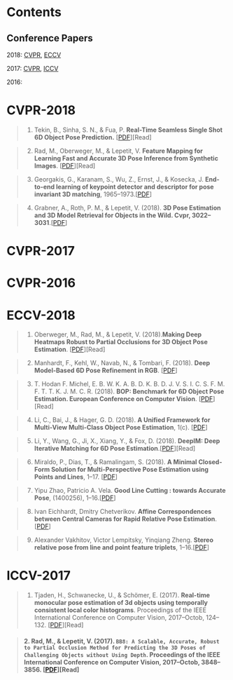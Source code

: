 # Contents
	
## Conference Papers
	
2018: [CVPR](https://github.com/DC1991/Visual-Sense-Understanding/blob/master/Pose%20Estimation/object%20pose/Resource.md#cvpr-2018),
[ECCV](https://github.com/DC1991/Visual-Sense-Understanding/blob/master/Pose%20Estimation/object%20pose/Resource.md#eccv-2018)
	
2017: [CVPR](https://github.com/DC1991/Visual-Sense-Understanding/blob/master/Pose%20Estimation/object%20pose/Resource.md#cvpr-2017), [ICCV](https://github.com/DC1991/Visual-Sense-Understanding/blob/master/Pose%20Estimation/object%20pose/Resource.md#iccv-2017)
	
2016: 
	
	
	
	
	
	
	
	
	
# CVPR-2018
>1. Tekin, B., Sinha, S. N., & Fua, P. **Real-Time Seamless Single Shot 6D Object Pose Prediction.** [[PDF](http://openaccess.thecvf.com/content_cvpr_2018/papers/Tekin_Real-Time_Seamless_Single_CVPR_2018_paper.pdf)][Read]

>2. Rad, M., Oberweger, M., & Lepetit, V. **Feature Mapping for Learning Fast and Accurate 3D Pose Inference from Synthetic Images**. [[PDF](https://doi.org/10.1109/CVPR.2018.00490)][Read]

>3. Georgakis, G., Karanam, S., Wu, Z., Ernst, J., & Kosecka, J. **End-to-end learning of keypoint detector and descriptor for pose invariant 3D matching**, 1965–1973.[[PDF](https://doi.org/10.1109/CVPR.2018.00210)]

>4. Grabner, A., Roth, P. M., & Lepetit, V. (2018). **3D Pose Estimation and 3D Model Retrieval for Objects in the Wild. Cvpr, 3022–3031**.[[PDF](https://doi.org/10.3217/978-3-85125-603-1-26)]

# CVPR-2017

# CVPR-2016

# ECCV-2018
>1. Oberweger, M., Rad, M., & Lepetit, V. (2018).**Making Deep Heatmaps Robust to Partial Occlusions for 3D Object Pose Estimation**. [[PDF](http://arxiv.org/abs/1804.03959)][Read]

>2. Manhardt, F., Kehl, W., Navab, N., & Tombari, F. (2018). **Deep Model-Based 6D Pose Refinement in RGB**. [[PDF](http://openaccess.thecvf.com/content_ECCV_2018/papers/Fabian_Manhardt_Deep_Model-Based_6D_ECCV_2018_paper.pdf)]
	
>3. T. Hodan F. Michel, E. B. W. K. A. B. D. K. B. D. J. V. S. I. C. S. F. M. F. T. T. K. J. M. C. R. (2018). **BOP: Benchmark for 6D Object Pose Estimation. European Conference on Computer Vision**. [[PDF](http://openaccess.thecvf.com/content_ECCV_2018/papers/Tomas_Hodan_PESTO_6D_Object_ECCV_2018_paper.pdf)][Read]

>4. Li, C., Bai, J., & Hager, G. D. (2018). **A Unified Framework for Multi-View Multi-Class Object Pose Estimation**, 1(c). [[PDF](http://arxiv.org/abs/1803.08103)]

>5. Li, Y., Wang, G., Ji, X., Xiang, Y., & Fox, D. (2018). **DeepIM: Deep Iterative Matching for 6D Pose Estimation**.[[PDF](http://openaccess.thecvf.com/content_ECCV_2018/papers/Yi_Li_DeepIM_Deep_Iterative_ECCV_2018_paper.pdf)][Read]

>6. Miraldo, P., Dias, T., & Ramalingam, S. (2018). **A Minimal Closed-Form Solution for Multi-Perspective Pose Estimation using Points and Lines**, 1–17. [[PDF](http://arxiv.org/abs/1807.09970)]

>7. Yipu Zhao, Patricio A. Vela. **Good Line Cutting : towards Accurate Pose**, (1400256), 1–16.[[PDF](http://openaccess.thecvf.com/content_ECCV_2018/papers/Yipu_Zhao_Good_Line_Cutting_ECCV_2018_paper.pdf)]

>8. Ivan Eichhardt, Dmitry Chetverikov. **Affine Correspondences between Central Cameras for Rapid Relative Pose Estimation**.[[PDF](http://openaccess.thecvf.com/content_ECCV_2018/papers/Ivan_Eichhardt_Affine_Correspondences_between_ECCV_2018_paper.pdf)]

>9. Alexander Vakhitov, Victor Lempitsky, Yinqiang Zheng. **Stereo relative pose from line and point feature triplets**, 1–16.[[PDF](http://openaccess.thecvf.com/content_ECCV_2018/papers/Alexander_Vakhitov_Stereo_relative_pose_ECCV_2018_paper.pdf)]


# ICCV-2017
>1. Tjaden, H., Schwanecke, U., & Schömer, E. (2017). **Real-time monocular pose estimation of 3d objects using temporally consistent local color histograms**. Proceedings of the IEEE International Conference on Computer Vision, 2017–Octob, 124–132. [[PDF](https://doi.org/10.1109/ICCV.2017.23)][Read]

>#### 2. Rad, M., & Lepetit, V. (2017). `BB8: A Scalable, Accurate, Robust to Partial Occlusion Method for Predicting the 3D Poses of Challenging Objects without Using Depth`. Proceedings of the IEEE International Conference on Computer Vision, 2017–Octob, 3848–3856. [[PDF](https://doi.org/10.1109/ICCV.2017.413)][Read]
